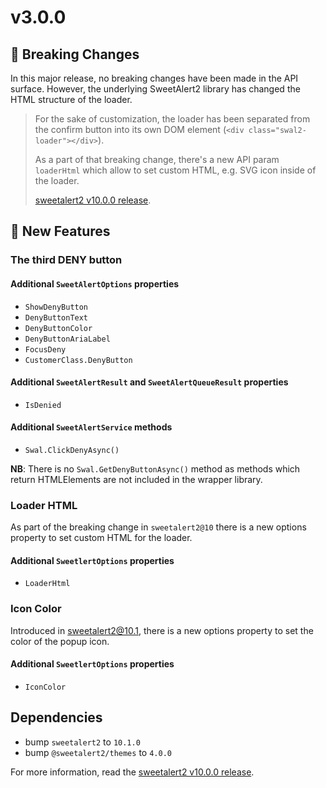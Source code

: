 ﻿# v3.0.0

## 🔴 Breaking Changes

In this major release, no breaking changes have been made in the API surface. However, the underlying SweetAlert2 library has changed the HTML structure of the loader.

> For the sake of customization, the loader has been separated from the confirm button into its own DOM element (`<div class="swal2-loader"></div>`).
>
> As a part of that breaking change, there's a new API param `loaderHtml` which allow to set custom HTML, e.g. SVG icon inside of the loader.
>
> [sweetalert2 v10.0.0 release](https://github.com/sweetalert2/sweetalert2/releases/tag/v10.0.0).

## 🎉 New Features

### The third DENY button

#### Additional `SweetAlertOptions` properties

- `ShowDenyButton`
- `DenyButtonText`
- `DenyButtonColor`
- `DenyButtonAriaLabel`
- `FocusDeny`
- `CustomerClass.DenyButton`

#### Additional `SweetAlertResult` and `SweetAlertQueueResult` properties

- `IsDenied`

#### Additional `SweetAlertService` methods

- `Swal.ClickDenyAsync()`

**NB**: There is no `Swal.GetDenyButtonAsync()` method as methods which return HTMLElements are not included in the wrapper library.

### Loader HTML

As part of the breaking change in `sweetalert2@10` there is a new options property to set custom HTML for the loader.

#### Additional `SweetlertOptions` properties

- `LoaderHtml`

### Icon Color

Introduced in [sweetalert2@10.1](https://github.com/sweetalert2/sweetalert2/releases/tag/v10.1.0), there is a new options property to set the color of the popup icon.

#### Additional `SweetlertOptions` properties

- `IconColor`

## Dependencies

- bump `sweetalert2` to `10.1.0`
- bump `@sweetalert2/themes` to `4.0.0`

For more information, read the [sweetalert2 v10.0.0 release](https://github.com/sweetalert2/sweetalert2/releases/tag/v10.0.0).

